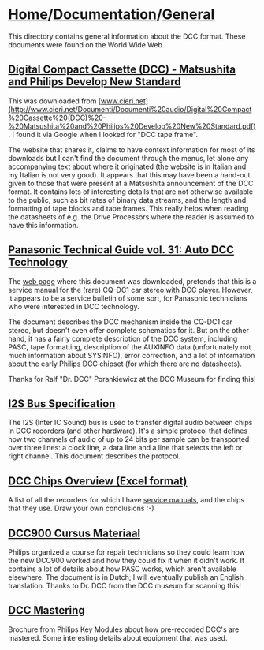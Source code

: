 # [Home](../..)/[Documentation](..)/[General](.)
This directory contains general information about the DCC format. These documents were found on the World Wide Web.

## [Digital Compact Cassette (DCC) - Matsushita and Philips Develop New Standard](./Digital%20Compact%20Cassette%20(DCC)%20-%20Matsushita%20and%20Philips%20Develop%20New%20Standard.pdf)
This was downloaded from [www.cieri.net](http://www.cieri.net/Documenti/Documenti%20audio/Digital%20Compact%20Cassette%20(DCC)%20-%20Matsushita%20and%20Philips%20Develop%20New%20Standard.pdf). I found it via Google when I looked for "DCC tape frame".

The website that shares it, claims to have context information for most of its downloads but I can't find the document through the menus, let alone any accompanying text about where it originated (the website is in Italian and my Italian is not very good). It appears that this may have been a hand-out given to those that were present at a Matsushita announcement of the DCC format. It contains lots of interesting details that are not otherwise available to the public, such as bit rates of binary data streams, and the length and formatting of tape blocks and tape frames. This really helps when reading the datasheets of e.g. the Drive Processors where the reader is assumed to have this information.

## [Panasonic Technical Guide vol. 31: Auto DCC Technology](CQ-DC1.pdf)
The [web page](https://servlib.com/panasonic/car-audio/cq-dc1.html) where this document was downloaded, pretends that this is a service manual for the (rare) CQ-DC1 car stereo with DCC player. However, it appears to be a service bulletin of some sort, for Panasonic technicians who were interested in DCC technology.

The document describes the DCC mechanism inside the CQ-DC1 car stereo, but doesn't even offer complete schematics for it. But on the other hand, it has a fairly complete description of the DCC system, including PASC, tape formatting, description of the AUXINFO data (unfortunately not much information about SYSINFO), error correction, and a lot of information about the early Philips DCC chipset (for which there are no datasheets).

Thanks for Ralf "Dr. DCC" Porankiewicz at the DCC Museum for finding this!

## [I2S Bus Specification](I2SBUS.pdf)
The I2S (Inter IC Sound) bus is used to transfer digital audio between chips in DCC recorders (and other hardware). It's a simple protocol that defines how two channels of audio of up to 24 bits per sample can be transported over three lines: a clock line, a data line and a line that selects the left or right channel. This document describes the protocol.

## [DCC Chips Overview (Excel format)](Chips.xls)
A list of all the recorders for which I have [service manuals](../Service%20Manuals), and the chips that they use. Draw your own conclusions :-)

## [DCC900 Cursus Materiaal](DCC900CursusMateriaal.pdf)
Philips organized a course for repair technicians so they could learn how the new DCC900 worked and how they could fix it when it didn't work. It contains a lot of details about how PASC works, which aren't available elsewhere. The document is in Dutch; I will eventually publish an English translation. Thanks to Dr. DCC from the DCC museum for scanning this!

## [DCC Mastering](DCC%20Mastering.pdf)
Brochure from Philips Key Modules about how pre-recorded DCC's are mastered. Some interesting details about equipment that was used.